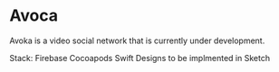 # Avoca
Avoka is a video social network that is currently under development. 

Stack:
Firebase
Cocoapods
Swift
Designs to be implmented in Sketch
